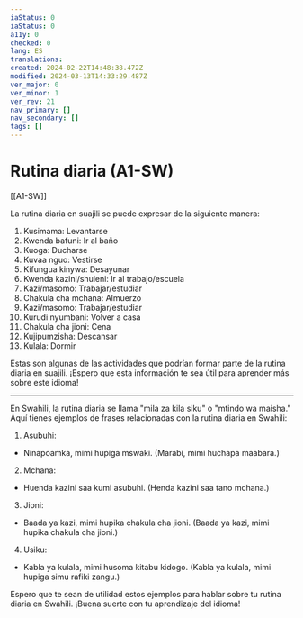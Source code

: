 ```yaml
---
iaStatus: 0
iaStatus: 0
a11y: 0
checked: 0
lang: ES
translations: 
created: 2024-02-22T14:48:38.472Z
modified: 2024-03-13T14:33:29.487Z
ver_major: 0
ver_minor: 1
ver_rev: 21
nav_primary: []
nav_secondary: []
tags: []
---
```

# Rutina diaria (A1-SW)

[[A1-SW]]

La rutina diaria en suajili se puede expresar de la siguiente manera:

1. Kusimama: Levantarse
2. Kwenda bafuni: Ir al baño
3. Kuoga: Ducharse
4. Kuvaa nguo: Vestirse
5. Kifungua kinywa: Desayunar
6. Kwenda kazini/shuleni: Ir al trabajo/escuela
7. Kazi/masomo: Trabajar/estudiar
8. Chakula cha mchana: Almuerzo
9. Kazi/masomo: Trabajar/estudiar
10. Kurudi nyumbani: Volver a casa
11. Chakula cha jioni: Cena
12. Kujipumzisha: Descansar
13. Kulala: Dormir

Estas son algunas de las actividades que podrían formar parte de la rutina diaria en suajili. ¡Espero que esta información te sea útil para aprender más sobre este idioma!
 
---

En Swahili, la rutina diaria se llama "mila za kila siku" o "mtindo wa maisha." Aquí tienes ejemplos de frases relacionadas con la rutina diaria en Swahili:

1. Asubuhi:
- Ninapoamka, mimi hupiga mswaki.
(Marabi, mimi huchapa maabara.)

2. Mchana:
- Huenda kazini saa kumi asubuhi.
(Henda kazini saa tano mchana.)

3. Jioni:
- Baada ya kazi, mimi hupika chakula cha jioni.
(Baada ya kazi, mimi hupika chakula cha jioni.)

4. Usiku:
- Kabla ya kulala, mimi husoma kitabu kidogo.
(Kabla ya kulala, mimi hupiga simu rafiki zangu.)

Espero que te sean de utilidad estos ejemplos para hablar sobre tu rutina diaria en Swahili. ¡Buena suerte con tu aprendizaje del idioma!
